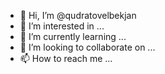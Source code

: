 - 👋 Hi, I’m @qudratovelbekjan
- 👀 I’m interested in ...
- 🌱 I’m currently learning ...
- 💞️ I’m looking to collaborate on ...
- 📫 How to reach me ...

<!---
qudratovelbekjan/qudratovelbekjan is a ✨ special ✨ repository because its `README.md` (this file) appears on your GitHub profile.
You can click the Preview link to take a look at your changes.
--->
